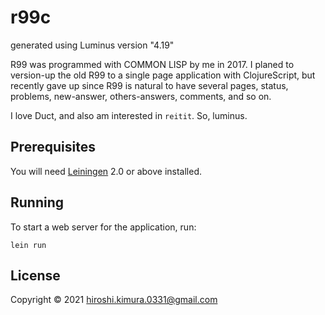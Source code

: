 # r99c

generated using Luminus version "4.19"

R99 was programmed with COMMON LISP by me in 2017.
I planed to version-up the old R99 to a single page application
with ClojureScript, but recently gave up since R99 is natural to have
several pages, status, problems, new-answer, others-answers, comments,
and so on.

I love Duct, and also am interested in `reitit`.
So, luminus.

## Prerequisites

You will need [Leiningen][1] 2.0 or above installed.

[1]: https://github.com/technomancy/leiningen

## Running

To start a web server for the application, run:

    lein run

## License

Copyright © 2021 hiroshi.kimura.0331@gmail.com

